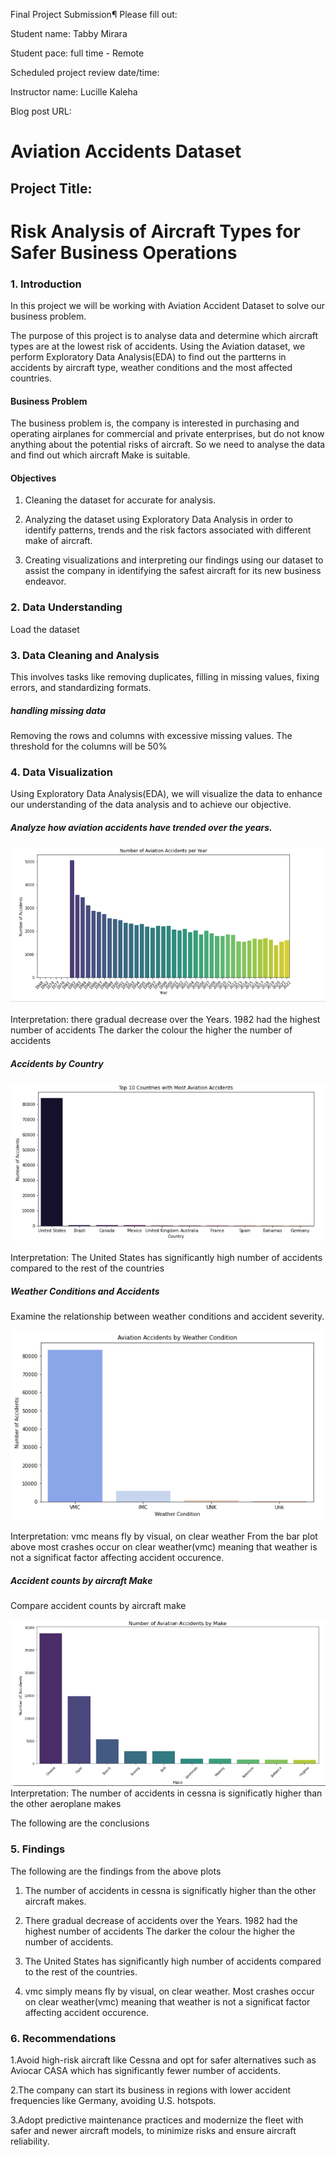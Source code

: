 Final Project Submission¶
Please fill out:

Student name: Tabby Mirara

Student pace: full time - Remote

Scheduled project review date/time:

Instructor name: Lucille Kaleha

Blog post URL:

# Aviation Accidents Dataset


## Project Title: 
# Risk Analysis of Aircraft Types for Safer Business Operations






### 1. Introduction

In this project we will be working with Aviation Accident Dataset to solve our business problem.

The purpose of this project is to analyse data and determine which aircraft types are at the lowest risk of accidents. Using the  Aviation dataset, we perform Exploratory Data Analysis(EDA) to find out the partterns in accidents by aircraft type, weather conditions and the most affected countries. 






#### Business Problem

The business problem is, the company is interested in purchasing and operating airplanes for commercial and private enterprises, but do not know anything about the potential risks of aircraft. So we need to analyse the data and find out which  aircraft Make is suitable.   

#### Objectives
1. Cleaning the dataset for accurate for analysis.

2. Analyzing the dataset using Exploratory Data Analysis in order to identify patterns, trends and the risk factors associated with different make of aircraft.

3. Creating visualizations and interpreting our findings using our dataset to assist the company in identifying the safest aircraft for its new business endeavor. 
  


### 2. Data Understanding

Load the dataset




### 3. Data Cleaning and Analysis
 This involves tasks like removing duplicates, filling in missing values, fixing errors, and standardizing formats.




##### handling missing data
 Removing the  rows and columns with excessive missing values.
 The threshold for the columns will be 50%




### 4. Data Visualization

Using Exploratory Data Analysis(EDA), we will visualize the data to enhance our understanding of the data analysis and to achieve our objective. 




##### Analyze how aviation accidents have trended over the years.





![Image A](Images/A.PNG)

Interpretation:
there gradual decrease over the Years.
1982 had the highest number of accidents
The darker the colour the higher the number of accidents

#####  Accidents by Country
![Image B](Images/B.PNG)


Interpretation:
The United States has significantly high number of accidents compared to the rest of the countries

#####  Weather Conditions and Accidents
Examine the relationship between weather conditions and accident severity.


![Image C](Images/C.PNG)

Interpretation:
vmc means  fly by visual, on clear weather
From the bar plot above most crashes occur on clear weather(vmc) meaning that weather is not a significat factor affecting accident occurence.

##### Accident counts by aircraft Make
 Compare accident counts by aircraft make


![Image D](Images/D.PNG)
Interpretation:
 The number of accidents in cessna is significatly higher than the other aeroplane makes  

The following are the conclusions

### 5. Findings

The following are the findings from the above plots
1. The number of accidents in cessna is significatly higher than the other aircraft makes.

2. There gradual decrease of accidents over the Years. 1982 had the highest number of accidents The darker the colour the higher the number of accidents.

3. The United States has significantly high number of accidents compared to the rest of the countries.

4. vmc simply means fly by visual, on clear weather. Most crashes occur on clear weather(vmc) meaning that weather is not a significat factor affecting accident occurence.



### 6. Recommendations

1.Avoid high-risk aircraft like Cessna and opt for safer alternatives such as Aviocar CASA which has significantly fewer number of accidents.

2.The company can start its business in regions with lower accident frequencies like Germany, avoiding U.S. hotspots. 

3.Adopt predictive maintenance practices and modernize the fleet with safer and newer aircraft models, to minimize risks and ensure aircraft reliability.

